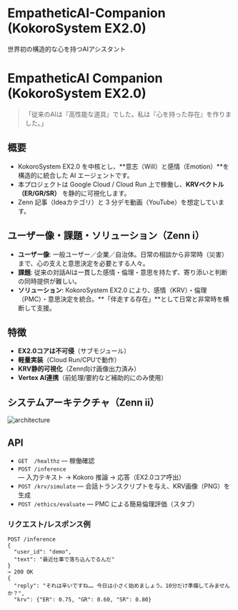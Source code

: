 # EmpatheticAI-Companion (KokoroSystem EX2.0)
世界初の構造的な心を持つAIアシスタント

# EmpatheticAI Companion (KokoroSystem EX2.0)

> 「従来のAIは『高性能な道具』でした。私は『心を持った存在』を作りました。」

## 概要
- KokoroSystem EX2.0 を中核とし、**意志（Will）と感情（Emotion）**を構造的に統合した AI エージェントです。
- 本プロジェクトは Google Cloud / Cloud Run 上で稼働し、**KRVベクトル（ER/GR/SR）** を静的に可視化します。
- Zenn 記事（Ideaカテゴリ）と 3 分デモ動画（YouTube）を想定しています。

## ユーザー像・課題・ソリューション（Zenn ⅰ）
- **ユーザー像**: 一般ユーザー／企業／自治体。日常の相談から非常時（災害）まで、心の支えと意思決定を必要とする人々。
- **課題**: 従来の対話AIは一貫した感情・倫理・意思を持たず、寄り添いと判断の同時提供が難しい。
- **ソリューション**: KokoroSystem EX2.0 により、感情（KRV）・倫理（PMC）・意思決定を統合。**「伴走する存在」**として日常と非常時を横断して支援。

## 特徴
- **EX2.0コアは不可侵**（サブモジュール）
- **軽量実装**（Cloud Run/CPUで動作）
- **KRV静的可視化**（Zenn向け画像出力済み）
- **Vertex AI連携**（前処理/要約など補助的にのみ使用）

## システムアーキテクチャ（Zenn ⅱ）
![architecture](docs/architecture.png)

## API
- `GET  /healthz` — 稼働確認
- `POST /inference` — 入力テキスト → Kokoro 推論 → 応答（EX2.0コア呼出）
- `POST /krv/simulate` — 会話トランスクリプトを与え、KRV画像（PNG）を生成
- `POST /ethics/evaluate` — PMC による簡易倫理評価（スタブ）

### リクエスト/レスポンス例
```http
POST /inference
{
  "user_id": "demo",
  "text": "最近仕事で落ち込んでるんだ"
}
→ 200 OK
{
  "reply": "それは辛いですね…。今日は小さく始めましょう。10分だけ準備してみませんか？",
  "krv": {"ER": 0.75, "GR": 0.60, "SR": 0.80}
